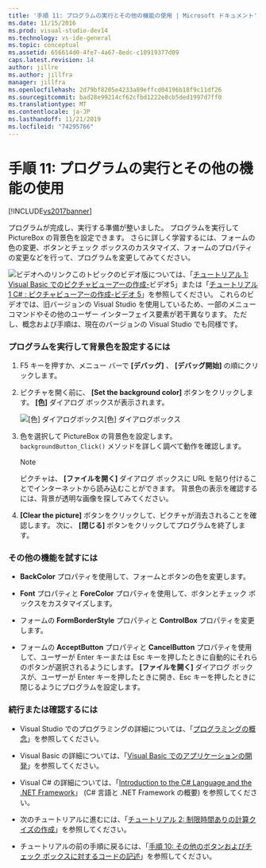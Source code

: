 ```yaml
---
title: '手順 11: プログラムの実行とその他の機能の使用 | Microsoft ドキュメント'
ms.date: 11/15/2016
ms.prod: visual-studio-dev14
ms.technology: vs-ide-general
ms.topic: conceptual
ms.assetid: 656614d0-4fe7-4a67-8edc-c10919377d09
caps.latest.revision: 14
author: jillre
ms.author: jillfra
manager: jillfra
ms.openlocfilehash: 2d79bf8205e4233a89effcd04196b18f9c11df26
ms.sourcegitcommit: bad28e99214cf62cfbd1222e8cb5ded1997d7ff0
ms.translationtype: MT
ms.contentlocale: ja-JP
ms.lasthandoff: 11/21/2019
ms.locfileid: "74295766"
---
```

# <a name="step-11-run-your-program-and-try-other-features"></a>手順 11: プログラムの実行とその他の機能の使用
[!INCLUDE[vs2017banner](../includes/vs2017banner.md)]

プログラムが完成し、実行する準備が整いました。 プログラムを実行して PictureBox の背景色を設定できます。 さらに詳しく学習するには、フォームの色の変更、ボタンとチェック ボックスのカスタマイズ、フォームのプロパティの変更などを行って、プログラムを変更してみてください。

 ![ビデオへのリンク](../data-tools/media/playvideo.gif "PlayVideo")このトピックのビデオ版については、「[チュートリアル 1: Visual Basic でのピクチャビューアーの作成-](https://go.microsoft.com/fwlink/?LinkId=205216)ビデオ5」または「[チュートリアル 1 C# : ピクチャビューアーの作成-ビデオ 5](https://go.microsoft.com/fwlink/?LinkId=205206)」を参照してください。 これらのビデオでは、旧バージョンの Visual Studio を使用しているため、一部のメニュー コマンドやその他のユーザー インターフェイス要素が若干異なります。 ただし、概念および手順は、現在のバージョンの Visual Studio でも同様です。

### <a name="to-run-your-program-and-set-the-background-color"></a>プログラムを実行して背景色を設定するには

1. F5 キーを押すか、メニュー バーで **[デバッグ]** 、 **[デバッグ開始]** の順にクリックします。

2. ピクチャを開く前に、 **[Set the background color]** ボタンをクリックします。 **[色]** ダイアログ ボックスが表示されます。

     ![[色] ダイアログボックス](../ide/media/express-colordialog.png "Express_ColorDialog")[色] ダイアログボックス

3. 色を選択して PictureBox の背景色を設定します。 `backgroundButton_Click()` メソッドを詳しく調べて動作を確認します。

    > [!NOTE]
    > ピクチャは、 **[ファイルを開く]** ダイアログ ボックスに URL を貼り付けることでインターネットから読み込むことができます。 背景色の表示を確認するには、背景が透明な画像を探してみてください。

4. **[Clear the picture]** ボタンをクリックして、ピクチャが消去されることを確認します。 次に、 **[閉じる]** ボタンをクリックしてプログラムを終了します。

### <a name="to-try-other-features"></a>その他の機能を試すには

- **BackColor** プロパティを使用して、フォームとボタンの色を変更します。

- **Font** プロパティと **ForeColor** プロパティを使用して、ボタンとチェック ボックスをカスタマイズします。

- フォームの **FormBorderStyle** プロパティと **ControlBox** プロパティを変更します。

- フォームの **AcceptButton** プロパティと **CancelButton** プロパティを使用して、ユーザーが Enter キーまたは Esc キーを押したときに自動的にそれらのボタンが選択されるようにします。 **[ファイルを開く]** ダイアログ ボックスが、ユーザーが Enter キーを押したときに開き、Esc キーを押したときに閉じるようにプログラムを設定します。

### <a name="to-continue-or-review"></a>続行または確認するには

- Visual Studio でのプログラミングの詳細については、「[プログラミングの概念](https://msdn.microsoft.com/library/65c12cca-af4f-4017-886e-2dbc00a189d6)」を参照してください。

- Visual Basic の詳細については、「[Visual Basic でのアプリケーションの開発](https://msdn.microsoft.com/library/1e1c0c81-6d95-4167-a98b-44b1efb6d25f)」を参照してください。

- Visual C# の詳細については、「[Introduction to the C# Language and the .NET Framework](https://msdn.microsoft.com/library/0a2dff4e-cd84-42ff-8141-e89889b24081)」 (C# 言語と .NET Framework の概要) を参照してください。

- 次のチュートリアルに進むには、「[チュートリアル 2: 制限時間ありの計算クイズの作成](../ide/tutorial-2-create-a-timed-math-quiz.md)」を参照してください。

- チュートリアルの前の手順に戻るには、「[手順 10: その他のボタンおよびチェック ボックスに対するコードの記述](../ide/step-10-write-code-for-additional-buttons-and-a-check-box.md)」を参照してください。

